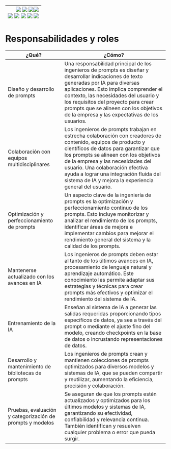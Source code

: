 <div align=right>

|[![](https://img.shields.io/badge/-Inicio-FFF?style=flat&logo=Emlakjet&logoColor=black)](/README.md) [![](https://img.shields.io/badge/-Introducción-FFF?style=flat&logo=abbrobotstudio&logoColor=black)](/documentos/intro.md) [![](https://img.shields.io/badge/-Panorámica-FFF?style=flat&logo=openstreetmap&logoColor=black)](/documentos/panoramica.md)[![](https://img.shields.io/badge/-Modelos_de_lenguaje-FFF?style=flat&logo=LiveChat&logoColor=black)](/documentos/LLMs.md)<br>  [![](https://img.shields.io/badge/-Prompts-FFF?style=flat&logo=Proton&logoColor=black)](/documentos/prompts/README.md) [![](https://img.shields.io/badge/-Ing,_de_prompts-FFF?style=flat&logo=googleearthengine&logoColor=black)](/documentos/ingenieriaDePrompts/README.md) [![](https://img.shields.io/badge/-Patrones-FFF?style=flat&logo=textpattern&logoColor=black)](/documentos/ingenieriaDePrompts/patrones/README.md) [![](https://img.shields.io/badge/8vP-FFF?style=flat&logo=v8&logoColor=black)](/documentos/prompts/mejoresPracticas/8virtudesDelPrompting.md) [![](https://img.shields.io/badge/-Casos_de_uso-FFF?style=flat&logo=gitbook&logoColor=black)](/documentos/casosDeUso/README.md)|
|-:|

</div>

# Responsabilidades y roles

|¿Qué?|¿Cómo?|
|-|-|
Diseño y desarrollo de prompts|Una responsabilidad principal de los ingenieros de prompts es diseñar y desarrollar indicaciones de texto generadas por IA para diversas aplicaciones. Esto implica comprender el contexto, las necesidades del usuario y los requisitos del proyecto para crear prompts que se alineen con los objetivos de la empresa y las expectativas de los usuarios.
Colaboración con equipos multidisciplinares|Los ingenieros de prompts trabajan en estrecha colaboración con creadores de contenido, equipos de producto y científicos de datos para garantizar que los prompts se alineen con los objetivos de la empresa y las necesidades del usuario. Una colaboración efectiva ayuda a lograr una integración fluida del sistema de IA y mejora la experiencia general del usuario.
Optimización y perfeccionamiento de prompts|Un aspecto clave de la ingeniería de prompts es la optimización y perfeccionamiento continuo de los prompts. Esto incluye monitorizar y analizar el rendimiento de los prompts, identificar áreas de mejora e implementar cambios para mejorar el rendimiento general del sistema y la calidad de los prompts.
Mantenerse actualizado con los avances en IA|Los ingenieros de prompts deben estar al tanto de los últimos avances en IA, procesamiento de lenguaje natural y aprendizaje automático. Este conocimiento les permite adaptar sus estrategias y técnicas para crear prompts más efectivos y optimizar el rendimiento del sistema de IA.
Entrenamiento de la IA|Enseñan al sistema de IA a generar las salidas requeridas proporcionando tipos específicos de datos, ya sea a través del prompt o mediante el ajuste fino del modelo, creando checkpoints en la base de datos o incrustando representaciones de datos.
Desarrollo y mantenimiento de bibliotecas de prompts|Los ingenieros de prompts crean y mantienen colecciones de prompts optimizados para diversos modelos y sistemas de IA, que se pueden compartir y reutilizar, aumentando la eficiencia, precisión y colaboración.
Pruebas, evaluación y categorización de prompts y modelos|Se aseguran de que los prompts estén actualizados y optimizados para los últimos modelos y sistemas de IA, garantizando su efectividad, confiabilidad y relevancia continua. También identifican y resuelven cualquier problema o error que pueda surgir.